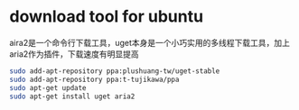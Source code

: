 # download tool for ubuntu

aira2是一个命令行下载工具，uget本身是一个小巧实用的多线程下载工具，加上aria2作为插件，下载速度有明显提高

```bash
sudo add-apt-repository ppa:plushuang-tw/uget-stable
sudo add-apt-repository ppa:t-tujikawa/ppa
sudo apt-get update
sudo apt-get install uget aria2
```

